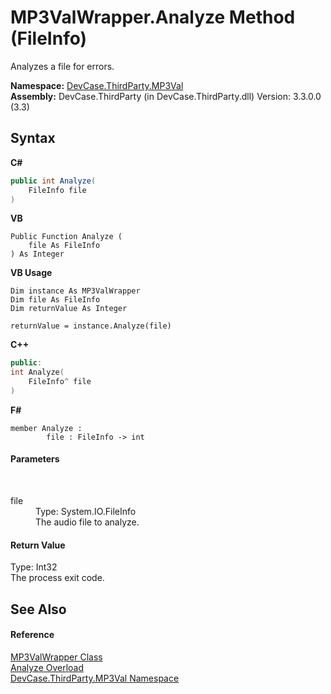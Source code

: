 # MP3ValWrapper.Analyze Method (FileInfo)
 

Analyzes a file for errors.

**Namespace:**&nbsp;<a href="N_DevCase_ThirdParty_MP3Val">DevCase.ThirdParty.MP3Val</a><br />**Assembly:**&nbsp;DevCase.ThirdParty (in DevCase.ThirdParty.dll) Version: 3.3.0.0 (3.3)

## Syntax

**C#**<br />
``` C#
public int Analyze(
	FileInfo file
)
```

**VB**<br />
``` VB
Public Function Analyze ( 
	file As FileInfo
) As Integer
```

**VB Usage**<br />
``` VB Usage
Dim instance As MP3ValWrapper
Dim file As FileInfo
Dim returnValue As Integer

returnValue = instance.Analyze(file)
```

**C++**<br />
``` C++
public:
int Analyze(
	FileInfo^ file
)
```

**F#**<br />
``` F#
member Analyze : 
        file : FileInfo -> int 

```


#### Parameters
&nbsp;<dl><dt>file</dt><dd>Type: System.IO.FileInfo<br />The audio file to analyze.</dd></dl>

#### Return Value
Type: Int32<br />The process exit code.

## See Also


#### Reference
<a href="T_DevCase_ThirdParty_MP3Val_MP3ValWrapper">MP3ValWrapper Class</a><br /><a href="Overload_DevCase_ThirdParty_MP3Val_MP3ValWrapper_Analyze">Analyze Overload</a><br /><a href="N_DevCase_ThirdParty_MP3Val">DevCase.ThirdParty.MP3Val Namespace</a><br />